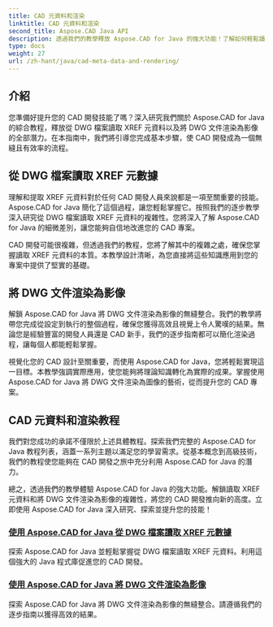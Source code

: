 ```yaml
---
title: CAD 元資料和渲染
linktitle: CAD 元資料和渲染
second_title: Aspose.CAD Java API
description: 透過我們的教學釋放 Aspose.CAD for Java 的強大功能！了解如何輕鬆讀取 XREF 元資料並將 DWG 文件渲染為影像以增強 CAD 開發。
type: docs
weight: 27
url: /zh-hant/java/cad-meta-data-and-rendering/
---
```



## 介紹

您準備好提升您的 CAD 開發技能了嗎？深入研究我們關於 Aspose.CAD for Java 的綜合教程，釋放從 DWG 檔案讀取 XREF 元資料以及將 DWG 文件渲染為影像的全部潛力。在本指南中，我們將引導您完成基本步驟，使 CAD 開發成為一個無縫且有效率的流程。

## 從 DWG 檔案讀取 XREF 元數據

理解和提取 XREF 元資料對於任何 CAD 開發人員來說都是一項至關重要的技能。 Aspose.CAD for Java 簡化了這個過程，讓您輕鬆掌握它。按照我們的逐步教學深入研究從 DWG 檔案讀取 XREF 元資料的複雜性。您將深入了解 Aspose.CAD for Java 的細微差別，讓您能夠自信地改進您的 CAD 專案。

CAD 開發可能很複雜，但透過我們的教程，您將了解其中的複雜之處，確保您掌握讀取 XREF 元資料的本質。本教學設計清晰，為您直接將這些知識應用到您的專案中提供了堅實的基礎。

## 將 DWG 文件渲染為影像

解鎖 Aspose.CAD for Java 將 DWG 文件渲染為影像的無縫整合。我們的教學將帶您完成從設定到執行的整個過程，確保您獲得高效且視覺上令人驚嘆的結果。無論您是經驗豐富的開發人員還是 CAD 新手，我們的逐步指南都可以簡化渲染過程，讓每個人都能輕鬆掌握。

視覺化您的 CAD 設計至關重要，而使用 Aspose.CAD for Java，您將輕鬆實現這一目標。本教學強調實際應用，使您能夠將理論知識轉化為實際的成果。掌握使用 Aspose.CAD for Java 將 DWG 文件渲染為圖像的藝術，從而提升您的 CAD 專案。

## CAD 元資料和渲染教程
我們對您成功的承諾不僅限於上述具體教程。探索我們完整的 Aspose.CAD for Java 教程列表，涵蓋一系列主題以滿足您的學習需求。從基本概念到高級技術，我們的教程使您能夠在 CAD 開發之旅中充分利用 Aspose.CAD for Java 的潛力。

總之，透過我們的教學體驗 Aspose.CAD for Java 的強大功能。解鎖讀取 XREF 元資料和將 DWG 文件渲染為影像的複雜性，將您的 CAD 開發推向新的高度。立即使用 Aspose.CAD for Java 深入研究、探索並提升您的技能！
### [使用 Aspose.CAD for Java 從 DWG 檔案讀取 XREF 元數據](./read-xref-meta-data/)
探索 Aspose.CAD for Java 並輕鬆掌握從 DWG 檔案讀取 XREF 元資料。利用這個強大的 Java 程式庫促進您的 CAD 開發。
### [使用 Aspose.CAD for Java 將 DWG 文件渲染為影像](./render-dwg-to-image/)
探索 Aspose.CAD for Java 將 DWG 文件渲染為影像的無縫整合。請遵循我們的逐步指南以獲得高效的結果。